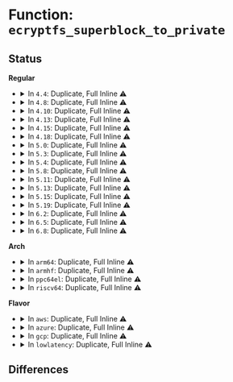 # Function: <code>ecryptfs_superblock_to_private</code>

## Status
<b>Regular</b>
<ul>
<li>
<details>
<summary>In <code>4.4</code>: Duplicate, Full Inline ⚠️</summary>

**Collision:** Static Duplication

**Inline:** Full

**Transformation:** False

**Instances:**

```
In fs/ecryptfs/file.c (0)
Location: fs/ecryptfs/ecryptfs_kernel.h:473
Inline: True
```
```
In fs/ecryptfs/inode.c (0)
Location: fs/ecryptfs/ecryptfs_kernel.h:473
Inline: True
```
```
In fs/ecryptfs/main.c (0)
Location: fs/ecryptfs/ecryptfs_kernel.h:473
Inline: True
```
```
In fs/ecryptfs/super.c (0)
Location: fs/ecryptfs/ecryptfs_kernel.h:473
Inline: True
```
```
In fs/ecryptfs/crypto.c (0)
Location: fs/ecryptfs/ecryptfs_kernel.h:473
Inline: True
```
```
In fs/ecryptfs/keystore.c (0)
Location: fs/ecryptfs/ecryptfs_kernel.h:473
Inline: True
```
</details>
</li>
<li>
<details>
<summary>In <code>4.8</code>: Duplicate, Full Inline ⚠️</summary>

**Collision:** Static Duplication

**Inline:** Full

**Transformation:** False

**Instances:**

```
In fs/ecryptfs/file.c (0)
Location: fs/ecryptfs/ecryptfs_kernel.h:472
Inline: True
```
```
In fs/ecryptfs/inode.c (0)
Location: fs/ecryptfs/ecryptfs_kernel.h:472
Inline: True
```
```
In fs/ecryptfs/main.c (0)
Location: fs/ecryptfs/ecryptfs_kernel.h:472
Inline: True
```
```
In fs/ecryptfs/super.c (0)
Location: fs/ecryptfs/ecryptfs_kernel.h:472
Inline: True
```
```
In fs/ecryptfs/crypto.c (0)
Location: fs/ecryptfs/ecryptfs_kernel.h:472
Inline: True
```
```
In fs/ecryptfs/keystore.c (0)
Location: fs/ecryptfs/ecryptfs_kernel.h:472
Inline: True
```
</details>
</li>
<li>
<details>
<summary>In <code>4.10</code>: Duplicate, Full Inline ⚠️</summary>

**Collision:** Static Duplication

**Inline:** Full

**Transformation:** False

**Instances:**

```
In fs/ecryptfs/file.c (0)
Location: fs/ecryptfs/ecryptfs_kernel.h:472
Inline: True
```
```
In fs/ecryptfs/inode.c (0)
Location: fs/ecryptfs/ecryptfs_kernel.h:472
Inline: True
```
```
In fs/ecryptfs/main.c (0)
Location: fs/ecryptfs/ecryptfs_kernel.h:472
Inline: True
```
```
In fs/ecryptfs/super.c (0)
Location: fs/ecryptfs/ecryptfs_kernel.h:472
Inline: True
```
```
In fs/ecryptfs/crypto.c (0)
Location: fs/ecryptfs/ecryptfs_kernel.h:472
Inline: True
```
```
In fs/ecryptfs/keystore.c (0)
Location: fs/ecryptfs/ecryptfs_kernel.h:472
Inline: True
```
</details>
</li>
<li>
<details>
<summary>In <code>4.13</code>: Duplicate, Full Inline ⚠️</summary>

**Collision:** Static Duplication

**Inline:** Full

**Transformation:** False

**Instances:**

```
In fs/ecryptfs/file.c (0)
Location: fs/ecryptfs/ecryptfs_kernel.h:471
Inline: True
```
```
In fs/ecryptfs/inode.c (0)
Location: fs/ecryptfs/ecryptfs_kernel.h:471
Inline: True
```
```
In fs/ecryptfs/main.c (0)
Location: fs/ecryptfs/ecryptfs_kernel.h:471
Inline: True
```
```
In fs/ecryptfs/super.c (0)
Location: fs/ecryptfs/ecryptfs_kernel.h:471
Inline: True
```
```
In fs/ecryptfs/crypto.c (0)
Location: fs/ecryptfs/ecryptfs_kernel.h:471
Inline: True
```
```
In fs/ecryptfs/keystore.c (0)
Location: fs/ecryptfs/ecryptfs_kernel.h:471
Inline: True
```
</details>
</li>
<li>
<details>
<summary>In <code>4.15</code>: Duplicate, Full Inline ⚠️</summary>

**Collision:** Static Duplication

**Inline:** Full

**Transformation:** False

**Instances:**

```
In fs/ecryptfs/file.c (0)
Location: fs/ecryptfs/ecryptfs_kernel.h:488
Inline: True
```
```
In fs/ecryptfs/inode.c (0)
Location: fs/ecryptfs/ecryptfs_kernel.h:488
Inline: True
```
```
In fs/ecryptfs/main.c (0)
Location: fs/ecryptfs/ecryptfs_kernel.h:488
Inline: True
```
```
In fs/ecryptfs/super.c (0)
Location: fs/ecryptfs/ecryptfs_kernel.h:488
Inline: True
```
```
In fs/ecryptfs/crypto.c (0)
Location: fs/ecryptfs/ecryptfs_kernel.h:488
Inline: True
```
```
In fs/ecryptfs/keystore.c (0)
Location: fs/ecryptfs/ecryptfs_kernel.h:488
Inline: True
```
</details>
</li>
<li>
<details>
<summary>In <code>4.18</code>: Duplicate, Full Inline ⚠️</summary>

**Collision:** Static Duplication

**Inline:** Full

**Transformation:** False

**Instances:**

```
In fs/ecryptfs/file.c (0)
Location: fs/ecryptfs/ecryptfs_kernel.h:488
Inline: True
```
```
In fs/ecryptfs/inode.c (0)
Location: fs/ecryptfs/ecryptfs_kernel.h:488
Inline: True
```
```
In fs/ecryptfs/main.c (0)
Location: fs/ecryptfs/ecryptfs_kernel.h:488
Inline: True
```
```
In fs/ecryptfs/super.c (0)
Location: fs/ecryptfs/ecryptfs_kernel.h:488
Inline: True
```
```
In fs/ecryptfs/crypto.c (0)
Location: fs/ecryptfs/ecryptfs_kernel.h:488
Inline: True
```
```
In fs/ecryptfs/keystore.c (0)
Location: fs/ecryptfs/ecryptfs_kernel.h:488
Inline: True
```
</details>
</li>
<li>
<details>
<summary>In <code>5.0</code>: Duplicate, Full Inline ⚠️</summary>

**Collision:** Static Duplication

**Inline:** Full

**Transformation:** False

**Instances:**

```
In fs/ecryptfs/file.c (0)
Location: fs/ecryptfs/ecryptfs_kernel.h:488
Inline: True
```
```
In fs/ecryptfs/inode.c (0)
Location: fs/ecryptfs/ecryptfs_kernel.h:488
Inline: True
```
```
In fs/ecryptfs/main.c (0)
Location: fs/ecryptfs/ecryptfs_kernel.h:488
Inline: True
```
```
In fs/ecryptfs/super.c (0)
Location: fs/ecryptfs/ecryptfs_kernel.h:488
Inline: True
```
```
In fs/ecryptfs/crypto.c (0)
Location: fs/ecryptfs/ecryptfs_kernel.h:488
Inline: True
```
```
In fs/ecryptfs/keystore.c (0)
Location: fs/ecryptfs/ecryptfs_kernel.h:488
Inline: True
```
</details>
</li>
<li>
<details>
<summary>In <code>5.3</code>: Duplicate, Full Inline ⚠️</summary>

**Collision:** Static Duplication

**Inline:** Full

**Transformation:** False

**Instances:**

```
In fs/ecryptfs/file.c (0)
Location: fs/ecryptfs/ecryptfs_kernel.h:474
Inline: True
```
```
In fs/ecryptfs/inode.c (0)
Location: fs/ecryptfs/ecryptfs_kernel.h:474
Inline: True
```
```
In fs/ecryptfs/main.c (0)
Location: fs/ecryptfs/ecryptfs_kernel.h:474
Inline: True
```
```
In fs/ecryptfs/super.c (0)
Location: fs/ecryptfs/ecryptfs_kernel.h:474
Inline: True
```
```
In fs/ecryptfs/crypto.c (0)
Location: fs/ecryptfs/ecryptfs_kernel.h:474
Inline: True
```
```
In fs/ecryptfs/keystore.c (0)
Location: fs/ecryptfs/ecryptfs_kernel.h:474
Inline: True
```
</details>
</li>
<li>
<details>
<summary>In <code>5.4</code>: Duplicate, Full Inline ⚠️</summary>

**Collision:** Static Duplication

**Inline:** Full

**Transformation:** False

**Instances:**

```
In fs/ecryptfs/file.c (0)
Location: fs/ecryptfs/ecryptfs_kernel.h:474
Inline: True
```
```
In fs/ecryptfs/inode.c (0)
Location: fs/ecryptfs/ecryptfs_kernel.h:474
Inline: True
```
```
In fs/ecryptfs/main.c (0)
Location: fs/ecryptfs/ecryptfs_kernel.h:474
Inline: True
```
```
In fs/ecryptfs/super.c (0)
Location: fs/ecryptfs/ecryptfs_kernel.h:474
Inline: True
```
```
In fs/ecryptfs/crypto.c (0)
Location: fs/ecryptfs/ecryptfs_kernel.h:474
Inline: True
```
```
In fs/ecryptfs/keystore.c (0)
Location: fs/ecryptfs/ecryptfs_kernel.h:474
Inline: True
```
</details>
</li>
<li>
<details>
<summary>In <code>5.8</code>: Duplicate, Full Inline ⚠️</summary>

**Collision:** Static Duplication

**Inline:** Full

**Transformation:** False

**Instances:**

```
In fs/ecryptfs/file.c (ffffffff8145f2b7)
Location: fs/ecryptfs/ecryptfs_kernel.h:474
Inline: True
Inline callers:
  - fs/ecryptfs/file.c:read_or_initialize_metadata
```
```
In fs/ecryptfs/inode.c (ffffffff8145f81d)
Location: fs/ecryptfs/ecryptfs_kernel.h:474
Inline: True
Inline callers:
  - fs/ecryptfs/inode.c:ecryptfs_getattr_link
  - fs/ecryptfs/inode.c:ecryptfs_setattr
  - fs/ecryptfs/inode.c:ecryptfs_symlink
  - fs/ecryptfs/inode.c:ecryptfs_lookup
```
```
In fs/ecryptfs/main.c (ffffffff814614f5)
Location: fs/ecryptfs/ecryptfs_kernel.h:474
Inline: True
Inline callers:
  - fs/ecryptfs/main.c:ecryptfs_kill_block_super
```
```
In fs/ecryptfs/super.c (ffffffff81462125)
Location: fs/ecryptfs/ecryptfs_kernel.h:474
Inline: True
Inline callers:
  - fs/ecryptfs/super.c:ecryptfs_show_options
```
```
In fs/ecryptfs/crypto.c (ffffffff81465c58)
Location: fs/ecryptfs/ecryptfs_kernel.h:474
Inline: True
Inline callers:
  - fs/ecryptfs/crypto.c:ecryptfs_decode_and_decrypt_filename
  - fs/ecryptfs/crypto.c:ecryptfs_read_metadata
  - fs/ecryptfs/crypto.c:ecryptfs_read_metadata
  - fs/ecryptfs/crypto.c:ecryptfs_read_metadata
  - fs/ecryptfs/crypto.c:ecryptfs_read_and_validate_xattr_region
  - fs/ecryptfs/crypto.c:ecryptfs_read_and_validate_header_region
  - fs/ecryptfs/crypto.c:ecryptfs_new_file_context
```
```
In fs/ecryptfs/keystore.c (ffffffff814690bf)
Location: fs/ecryptfs/ecryptfs_kernel.h:474
Inline: True
Inline callers:
  - fs/ecryptfs/keystore.c:ecryptfs_generate_key_packet_set
```
</details>
</li>
<li>
<details>
<summary>In <code>5.11</code>: Duplicate, Full Inline ⚠️</summary>

**Collision:** Static Duplication

**Inline:** Full

**Transformation:** False

**Instances:**

```
In fs/ecryptfs/file.c (ffffffff8147af57)
Location: fs/ecryptfs/ecryptfs_kernel.h:474
Inline: True
Inline callers:
  - fs/ecryptfs/file.c:read_or_initialize_metadata
```
```
In fs/ecryptfs/inode.c (ffffffff8147b43d)
Location: fs/ecryptfs/ecryptfs_kernel.h:474
Inline: True
Inline callers:
  - fs/ecryptfs/inode.c:ecryptfs_getattr_link
  - fs/ecryptfs/inode.c:ecryptfs_setattr
  - fs/ecryptfs/inode.c:ecryptfs_symlink
  - fs/ecryptfs/inode.c:ecryptfs_lookup
```
```
In fs/ecryptfs/main.c (ffffffff8147cfc5)
Location: fs/ecryptfs/ecryptfs_kernel.h:474
Inline: True
Inline callers:
  - fs/ecryptfs/main.c:ecryptfs_kill_block_super
```
```
In fs/ecryptfs/super.c (ffffffff8147da75)
Location: fs/ecryptfs/ecryptfs_kernel.h:474
Inline: True
Inline callers:
  - fs/ecryptfs/super.c:ecryptfs_show_options
```
```
In fs/ecryptfs/crypto.c (ffffffff814814f8)
Location: fs/ecryptfs/ecryptfs_kernel.h:474
Inline: True
Inline callers:
  - fs/ecryptfs/crypto.c:ecryptfs_decode_and_decrypt_filename
  - fs/ecryptfs/crypto.c:ecryptfs_read_metadata
  - fs/ecryptfs/crypto.c:ecryptfs_read_metadata
  - fs/ecryptfs/crypto.c:ecryptfs_read_metadata
  - fs/ecryptfs/crypto.c:ecryptfs_read_and_validate_xattr_region
  - fs/ecryptfs/crypto.c:ecryptfs_read_and_validate_header_region
  - fs/ecryptfs/crypto.c:ecryptfs_new_file_context
```
```
In fs/ecryptfs/keystore.c (ffffffff8148453f)
Location: fs/ecryptfs/ecryptfs_kernel.h:474
Inline: True
Inline callers:
  - fs/ecryptfs/keystore.c:ecryptfs_generate_key_packet_set
```
</details>
</li>
<li>
<details>
<summary>In <code>5.13</code>: Duplicate, Full Inline ⚠️</summary>

**Collision:** Static Duplication

**Inline:** Full

**Transformation:** False

**Instances:**

```
In fs/ecryptfs/file.c (ffffffff81480a24)
Location: fs/ecryptfs/ecryptfs_kernel.h:471
Inline: True
Inline callers:
  - fs/ecryptfs/file.c:ecryptfs_open
```
```
In fs/ecryptfs/inode.c (ffffffff81480e94)
Location: fs/ecryptfs/ecryptfs_kernel.h:471
Inline: True
Inline callers:
  - fs/ecryptfs/inode.c:ecryptfs_getattr_link
  - fs/ecryptfs/inode.c:ecryptfs_setattr
  - fs/ecryptfs/inode.c:ecryptfs_symlink
  - fs/ecryptfs/inode.c:ecryptfs_lookup
```
```
In fs/ecryptfs/main.c (ffffffff81482b55)
Location: fs/ecryptfs/ecryptfs_kernel.h:471
Inline: True
Inline callers:
  - fs/ecryptfs/main.c:ecryptfs_kill_block_super
```
```
In fs/ecryptfs/super.c (ffffffff81483635)
Location: fs/ecryptfs/ecryptfs_kernel.h:471
Inline: True
Inline callers:
  - fs/ecryptfs/super.c:ecryptfs_show_options
```
```
In fs/ecryptfs/crypto.c (ffffffff81486e78)
Location: fs/ecryptfs/ecryptfs_kernel.h:471
Inline: True
Inline callers:
  - fs/ecryptfs/crypto.c:ecryptfs_decode_and_decrypt_filename
  - fs/ecryptfs/crypto.c:ecryptfs_read_metadata
  - fs/ecryptfs/crypto.c:ecryptfs_read_metadata
  - fs/ecryptfs/crypto.c:ecryptfs_read_metadata
  - fs/ecryptfs/crypto.c:ecryptfs_read_and_validate_xattr_region
  - fs/ecryptfs/crypto.c:ecryptfs_read_and_validate_header_region
  - fs/ecryptfs/crypto.c:ecryptfs_new_file_context
```
```
In fs/ecryptfs/keystore.c (ffffffff81489fef)
Location: fs/ecryptfs/ecryptfs_kernel.h:471
Inline: True
Inline callers:
  - fs/ecryptfs/keystore.c:ecryptfs_generate_key_packet_set
```
</details>
</li>
<li>
<details>
<summary>In <code>5.15</code>: Duplicate, Full Inline ⚠️</summary>

**Collision:** Static Duplication

**Inline:** Full

**Transformation:** False

**Instances:**

```
In fs/ecryptfs/file.c (ffffffff814d82c4)
Location: fs/ecryptfs/ecryptfs_kernel.h:471
Inline: True
Inline callers:
  - fs/ecryptfs/file.c:ecryptfs_open
```
```
In fs/ecryptfs/inode.c (ffffffff814d8794)
Location: fs/ecryptfs/ecryptfs_kernel.h:471
Inline: True
Inline callers:
  - fs/ecryptfs/inode.c:ecryptfs_getattr_link
  - fs/ecryptfs/inode.c:ecryptfs_setattr
  - fs/ecryptfs/inode.c:ecryptfs_symlink
  - fs/ecryptfs/inode.c:ecryptfs_lookup
```
```
In fs/ecryptfs/main.c (ffffffff814da2d5)
Location: fs/ecryptfs/ecryptfs_kernel.h:471
Inline: True
Inline callers:
  - fs/ecryptfs/main.c:ecryptfs_kill_block_super
```
```
In fs/ecryptfs/super.c (ffffffff814dadb5)
Location: fs/ecryptfs/ecryptfs_kernel.h:471
Inline: True
Inline callers:
  - fs/ecryptfs/super.c:ecryptfs_show_options
```
```
In fs/ecryptfs/crypto.c (ffffffff814de605)
Location: fs/ecryptfs/ecryptfs_kernel.h:471
Inline: True
Inline callers:
  - fs/ecryptfs/crypto.c:ecryptfs_decode_and_decrypt_filename
  - fs/ecryptfs/crypto.c:ecryptfs_read_metadata
  - fs/ecryptfs/crypto.c:ecryptfs_read_metadata
  - fs/ecryptfs/crypto.c:ecryptfs_read_metadata
  - fs/ecryptfs/crypto.c:ecryptfs_read_and_validate_xattr_region
  - fs/ecryptfs/crypto.c:ecryptfs_read_and_validate_header_region
  - fs/ecryptfs/crypto.c:ecryptfs_new_file_context
```
```
In fs/ecryptfs/keystore.c (ffffffff814e17ef)
Location: fs/ecryptfs/ecryptfs_kernel.h:471
Inline: True
Inline callers:
  - fs/ecryptfs/keystore.c:ecryptfs_generate_key_packet_set
```
</details>
</li>
<li>
<details>
<summary>In <code>5.19</code>: Duplicate, Full Inline ⚠️</summary>

**Collision:** Static Duplication

**Inline:** Full

**Transformation:** False

**Instances:**

```
In fs/ecryptfs/file.c (ffffffff815659c4)
Location: fs/ecryptfs/ecryptfs_kernel.h:471
Inline: True
Inline callers:
  - fs/ecryptfs/file.c:ecryptfs_open
```
```
In fs/ecryptfs/inode.c (ffffffff81565ee4)
Location: fs/ecryptfs/ecryptfs_kernel.h:471
Inline: True
Inline callers:
  - fs/ecryptfs/inode.c:ecryptfs_getattr_link
  - fs/ecryptfs/inode.c:ecryptfs_setattr
  - fs/ecryptfs/inode.c:ecryptfs_symlink
  - fs/ecryptfs/inode.c:ecryptfs_lookup
```
```
In fs/ecryptfs/main.c (ffffffff81567bf5)
Location: fs/ecryptfs/ecryptfs_kernel.h:471
Inline: True
Inline callers:
  - fs/ecryptfs/main.c:ecryptfs_kill_block_super
```
```
In fs/ecryptfs/super.c (ffffffff81568745)
Location: fs/ecryptfs/ecryptfs_kernel.h:471
Inline: True
Inline callers:
  - fs/ecryptfs/super.c:ecryptfs_show_options
```
```
In fs/ecryptfs/crypto.c (ffffffff8156c659)
Location: fs/ecryptfs/ecryptfs_kernel.h:471
Inline: True
Inline callers:
  - fs/ecryptfs/crypto.c:ecryptfs_decode_and_decrypt_filename
  - fs/ecryptfs/crypto.c:ecryptfs_read_metadata
  - fs/ecryptfs/crypto.c:ecryptfs_read_and_validate_xattr_region
  - fs/ecryptfs/crypto.c:ecryptfs_read_headers_virt
  - fs/ecryptfs/crypto.c:ecryptfs_read_headers_virt
  - fs/ecryptfs/crypto.c:ecryptfs_read_and_validate_header_region
  - fs/ecryptfs/crypto.c:ecryptfs_new_file_context
```
```
In fs/ecryptfs/keystore.c (ffffffff8156f9a5)
Location: fs/ecryptfs/ecryptfs_kernel.h:471
Inline: True
Inline callers:
  - fs/ecryptfs/keystore.c:ecryptfs_generate_key_packet_set
```
</details>
</li>
<li>
<details>
<summary>In <code>6.2</code>: Duplicate, Full Inline ⚠️</summary>

**Collision:** Static Duplication

**Inline:** Full

**Transformation:** False

**Instances:**

```
In fs/ecryptfs/file.c (ffffffff81608c54)
Location: fs/ecryptfs/ecryptfs_kernel.h:471
Inline: True
Inline callers:
  - fs/ecryptfs/file.c:ecryptfs_open
```
```
In fs/ecryptfs/inode.c (ffffffff81609244)
Location: fs/ecryptfs/ecryptfs_kernel.h:471
Inline: True
Inline callers:
  - fs/ecryptfs/inode.c:ecryptfs_getattr_link
  - fs/ecryptfs/inode.c:ecryptfs_setattr
  - fs/ecryptfs/inode.c:ecryptfs_symlink
  - fs/ecryptfs/inode.c:ecryptfs_lookup
```
```
In fs/ecryptfs/main.c (ffffffff8160b365)
Location: fs/ecryptfs/ecryptfs_kernel.h:471
Inline: True
Inline callers:
  - fs/ecryptfs/main.c:ecryptfs_kill_block_super
```
```
In fs/ecryptfs/super.c (ffffffff8160c075)
Location: fs/ecryptfs/ecryptfs_kernel.h:471
Inline: True
Inline callers:
  - fs/ecryptfs/super.c:ecryptfs_show_options
```
```
In fs/ecryptfs/crypto.c (ffffffff81610909)
Location: fs/ecryptfs/ecryptfs_kernel.h:471
Inline: True
Inline callers:
  - fs/ecryptfs/crypto.c:ecryptfs_decode_and_decrypt_filename
  - fs/ecryptfs/crypto.c:ecryptfs_read_metadata
  - fs/ecryptfs/crypto.c:ecryptfs_read_and_validate_xattr_region
  - fs/ecryptfs/crypto.c:ecryptfs_read_headers_virt
  - fs/ecryptfs/crypto.c:ecryptfs_read_headers_virt
  - fs/ecryptfs/crypto.c:ecryptfs_read_and_validate_header_region
  - fs/ecryptfs/crypto.c:ecryptfs_new_file_context
```
```
In fs/ecryptfs/keystore.c (ffffffff81614845)
Location: fs/ecryptfs/ecryptfs_kernel.h:471
Inline: True
Inline callers:
  - fs/ecryptfs/keystore.c:ecryptfs_generate_key_packet_set
```
</details>
</li>
<li>
<details>
<summary>In <code>6.5</code>: Duplicate, Full Inline ⚠️</summary>

**Collision:** Static Duplication

**Inline:** Full

**Transformation:** False

**Instances:**

```
In fs/ecryptfs/file.c (ffffffff81640ab7)
Location: fs/ecryptfs/ecryptfs_kernel.h:471
Inline: True
Inline callers:
  - fs/ecryptfs/file.c:ecryptfs_open
```
```
In fs/ecryptfs/inode.c (ffffffff81641104)
Location: fs/ecryptfs/ecryptfs_kernel.h:471
Inline: True
Inline callers:
  - fs/ecryptfs/inode.c:ecryptfs_getattr_link
  - fs/ecryptfs/inode.c:ecryptfs_setattr
  - fs/ecryptfs/inode.c:ecryptfs_symlink
  - fs/ecryptfs/inode.c:ecryptfs_lookup
```
```
In fs/ecryptfs/main.c (ffffffff81643225)
Location: fs/ecryptfs/ecryptfs_kernel.h:471
Inline: True
Inline callers:
  - fs/ecryptfs/main.c:ecryptfs_kill_block_super
```
```
In fs/ecryptfs/super.c (ffffffff81643f65)
Location: fs/ecryptfs/ecryptfs_kernel.h:471
Inline: True
Inline callers:
  - fs/ecryptfs/super.c:ecryptfs_show_options
```
```
In fs/ecryptfs/crypto.c (ffffffff816487b9)
Location: fs/ecryptfs/ecryptfs_kernel.h:471
Inline: True
Inline callers:
  - fs/ecryptfs/crypto.c:ecryptfs_decode_and_decrypt_filename
  - fs/ecryptfs/crypto.c:ecryptfs_read_metadata
  - fs/ecryptfs/crypto.c:ecryptfs_read_and_validate_xattr_region
  - fs/ecryptfs/crypto.c:ecryptfs_read_headers_virt
  - fs/ecryptfs/crypto.c:ecryptfs_read_headers_virt
  - fs/ecryptfs/crypto.c:ecryptfs_read_and_validate_header_region
  - fs/ecryptfs/crypto.c:ecryptfs_new_file_context
```
```
In fs/ecryptfs/keystore.c (ffffffff8164c8b5)
Location: fs/ecryptfs/ecryptfs_kernel.h:471
Inline: True
Inline callers:
  - fs/ecryptfs/keystore.c:ecryptfs_generate_key_packet_set
```
</details>
</li>
<li>
<details>
<summary>In <code>6.8</code>: Duplicate, Full Inline ⚠️</summary>

**Collision:** Static Duplication

**Inline:** Full

**Transformation:** False

**Instances:**

```
In fs/ecryptfs/file.c (ffffffff8167a067)
Location: fs/ecryptfs/ecryptfs_kernel.h:471
Inline: True
Inline callers:
  - fs/ecryptfs/file.c:ecryptfs_open
```
```
In fs/ecryptfs/inode.c (ffffffff8167a6bc)
Location: fs/ecryptfs/ecryptfs_kernel.h:471
Inline: True
Inline callers:
  - fs/ecryptfs/inode.c:ecryptfs_getattr_link
  - fs/ecryptfs/inode.c:ecryptfs_setattr
  - fs/ecryptfs/inode.c:ecryptfs_symlink
  - fs/ecryptfs/inode.c:ecryptfs_lookup
```
```
In fs/ecryptfs/main.c (ffffffff8167c7b5)
Location: fs/ecryptfs/ecryptfs_kernel.h:471
Inline: True
Inline callers:
  - fs/ecryptfs/main.c:ecryptfs_kill_block_super
```
```
In fs/ecryptfs/super.c (ffffffff8167d4f5)
Location: fs/ecryptfs/ecryptfs_kernel.h:471
Inline: True
Inline callers:
  - fs/ecryptfs/super.c:ecryptfs_show_options
```
```
In fs/ecryptfs/crypto.c (ffffffff81681c89)
Location: fs/ecryptfs/ecryptfs_kernel.h:471
Inline: True
Inline callers:
  - fs/ecryptfs/crypto.c:ecryptfs_decode_and_decrypt_filename
  - fs/ecryptfs/crypto.c:ecryptfs_read_metadata
  - fs/ecryptfs/crypto.c:ecryptfs_read_and_validate_xattr_region
  - fs/ecryptfs/crypto.c:ecryptfs_read_headers_virt
  - fs/ecryptfs/crypto.c:ecryptfs_read_headers_virt
  - fs/ecryptfs/crypto.c:ecryptfs_read_and_validate_header_region
  - fs/ecryptfs/crypto.c:ecryptfs_new_file_context
```
```
In fs/ecryptfs/keystore.c (ffffffff81685de5)
Location: fs/ecryptfs/ecryptfs_kernel.h:471
Inline: True
Inline callers:
  - fs/ecryptfs/keystore.c:ecryptfs_generate_key_packet_set
```
</details>
</li>
</ul>
<b>Arch</b>
<ul>
<li>
<details>
<summary>In <code>arm64</code>: Duplicate, Full Inline ⚠️</summary>

**Collision:** Static Duplication

**Inline:** Full

**Transformation:** False

**Instances:**

```
In fs/ecryptfs/file.c (0)
Location: fs/ecryptfs/ecryptfs_kernel.h:474
Inline: True
```
```
In fs/ecryptfs/inode.c (0)
Location: fs/ecryptfs/ecryptfs_kernel.h:474
Inline: True
```
```
In fs/ecryptfs/main.c (0)
Location: fs/ecryptfs/ecryptfs_kernel.h:474
Inline: True
```
```
In fs/ecryptfs/super.c (0)
Location: fs/ecryptfs/ecryptfs_kernel.h:474
Inline: True
```
```
In fs/ecryptfs/crypto.c (0)
Location: fs/ecryptfs/ecryptfs_kernel.h:474
Inline: True
```
```
In fs/ecryptfs/keystore.c (0)
Location: fs/ecryptfs/ecryptfs_kernel.h:474
Inline: True
```
</details>
</li>
<li>
<details>
<summary>In <code>armhf</code>: Duplicate, Full Inline ⚠️</summary>

**Collision:** Static Duplication

**Inline:** Full

**Transformation:** False

**Instances:**

```
In fs/ecryptfs/file.c (c06b0000)
Location: fs/ecryptfs/ecryptfs_kernel.h:474
Inline: True
Inline callers:
  - fs/ecryptfs/file.c:ecryptfs_open
```
```
In fs/ecryptfs/inode.c (c06b0488)
Location: fs/ecryptfs/ecryptfs_kernel.h:474
Inline: True
Inline callers:
  - fs/ecryptfs/inode.c:ecryptfs_getattr_link
  - fs/ecryptfs/inode.c:ecryptfs_setattr
  - fs/ecryptfs/inode.c:ecryptfs_symlink
  - fs/ecryptfs/inode.c:ecryptfs_lookup
```
```
In fs/ecryptfs/main.c (c06b2074)
Location: fs/ecryptfs/ecryptfs_kernel.h:474
Inline: True
Inline callers:
  - fs/ecryptfs/main.c:ecryptfs_kill_block_super
```
```
In fs/ecryptfs/super.c (c06b2bf4)
Location: fs/ecryptfs/ecryptfs_kernel.h:474
Inline: True
Inline callers:
  - fs/ecryptfs/super.c:ecryptfs_show_options
```
```
In fs/ecryptfs/crypto.c (c06b6a90)
Location: fs/ecryptfs/ecryptfs_kernel.h:474
Inline: True
Inline callers:
  - fs/ecryptfs/crypto.c:ecryptfs_decode_and_decrypt_filename
  - fs/ecryptfs/crypto.c:ecryptfs_read_metadata
  - fs/ecryptfs/crypto.c:ecryptfs_i_size_init
  - fs/ecryptfs/crypto.c:ecryptfs_new_file_context
```
```
In fs/ecryptfs/keystore.c (c06b9450)
Location: fs/ecryptfs/ecryptfs_kernel.h:474
Inline: True
Inline callers:
  - fs/ecryptfs/keystore.c:ecryptfs_generate_key_packet_set
```
</details>
</li>
<li>
<details>
<summary>In <code>ppc64el</code>: Duplicate, Full Inline ⚠️</summary>

**Collision:** Static Duplication

**Inline:** Full

**Transformation:** False

**Instances:**

```
In fs/ecryptfs/file.c (c00000000063220c)
Location: fs/ecryptfs/ecryptfs_kernel.h:474
Inline: True
Inline callers:
  - fs/ecryptfs/file.c:ecryptfs_open
```
```
In fs/ecryptfs/inode.c (c000000000632b44)
Location: fs/ecryptfs/ecryptfs_kernel.h:474
Inline: True
Inline callers:
  - fs/ecryptfs/inode.c:ecryptfs_getattr_link
  - fs/ecryptfs/inode.c:ecryptfs_setattr
  - fs/ecryptfs/inode.c:ecryptfs_symlink
  - fs/ecryptfs/inode.c:ecryptfs_lookup
```
```
In fs/ecryptfs/main.c (c000000000634e40)
Location: fs/ecryptfs/ecryptfs_kernel.h:474
Inline: True
Inline callers:
  - fs/ecryptfs/main.c:ecryptfs_kill_block_super
```
```
In fs/ecryptfs/super.c (c000000000635d58)
Location: fs/ecryptfs/ecryptfs_kernel.h:474
Inline: True
Inline callers:
  - fs/ecryptfs/super.c:ecryptfs_show_options
```
```
In fs/ecryptfs/crypto.c (c00000000063b3ec)
Location: fs/ecryptfs/ecryptfs_kernel.h:474
Inline: True
Inline callers:
  - fs/ecryptfs/crypto.c:ecryptfs_decode_and_decrypt_filename
  - fs/ecryptfs/crypto.c:ecryptfs_read_metadata
  - fs/ecryptfs/crypto.c:ecryptfs_read_and_validate_xattr_region
  - fs/ecryptfs/crypto.c:ecryptfs_read_and_validate_header_region
  - fs/ecryptfs/crypto.c:ecryptfs_new_file_context
```
```
In fs/ecryptfs/keystore.c (c00000000063ea44)
Location: fs/ecryptfs/ecryptfs_kernel.h:474
Inline: True
Inline callers:
  - fs/ecryptfs/keystore.c:ecryptfs_generate_key_packet_set
```
</details>
</li>
<li>
<details>
<summary>In <code>riscv64</code>: Duplicate, Full Inline ⚠️</summary>

**Collision:** Static Duplication

**Inline:** Full

**Transformation:** False

**Instances:**

```
In fs/ecryptfs/file.c (ffffffe000361d28)
Location: fs/ecryptfs/ecryptfs_kernel.h:474
Inline: True
Inline callers:
  - fs/ecryptfs/file.c:ecryptfs_open
```
```
In fs/ecryptfs/inode.c (ffffffe000362306)
Location: fs/ecryptfs/ecryptfs_kernel.h:474
Inline: True
Inline callers:
  - fs/ecryptfs/inode.c:ecryptfs_getattr_link
  - fs/ecryptfs/inode.c:ecryptfs_setattr
  - fs/ecryptfs/inode.c:ecryptfs_symlink
  - fs/ecryptfs/inode.c:ecryptfs_lookup
```
```
In fs/ecryptfs/main.c (ffffffe000363982)
Location: fs/ecryptfs/ecryptfs_kernel.h:474
Inline: True
Inline callers:
  - fs/ecryptfs/main.c:ecryptfs_kill_block_super
```
```
In fs/ecryptfs/super.c (ffffffe00036436c)
Location: fs/ecryptfs/ecryptfs_kernel.h:474
Inline: True
Inline callers:
  - fs/ecryptfs/super.c:ecryptfs_show_options
```
```
In fs/ecryptfs/crypto.c (ffffffe0003679ea)
Location: fs/ecryptfs/ecryptfs_kernel.h:474
Inline: True
Inline callers:
  - fs/ecryptfs/crypto.c:ecryptfs_decode_and_decrypt_filename
  - fs/ecryptfs/crypto.c:ecryptfs_read_metadata
  - fs/ecryptfs/crypto.c:ecryptfs_i_size_init
  - fs/ecryptfs/crypto.c:ecryptfs_new_file_context
```
```
In fs/ecryptfs/keystore.c (ffffffe00036a3c4)
Location: fs/ecryptfs/ecryptfs_kernel.h:474
Inline: True
Inline callers:
  - fs/ecryptfs/keystore.c:ecryptfs_generate_key_packet_set
```
</details>
</li>
</ul>
<b>Flavor</b>
<ul>
<li>
<details>
<summary>In <code>aws</code>: Duplicate, Full Inline ⚠️</summary>

**Collision:** Static Duplication

**Inline:** Full

**Transformation:** False

**Instances:**

```
In fs/ecryptfs/file.c (0)
Location: fs/ecryptfs/ecryptfs_kernel.h:474
Inline: True
```
```
In fs/ecryptfs/inode.c (0)
Location: fs/ecryptfs/ecryptfs_kernel.h:474
Inline: True
```
```
In fs/ecryptfs/main.c (0)
Location: fs/ecryptfs/ecryptfs_kernel.h:474
Inline: True
```
```
In fs/ecryptfs/super.c (0)
Location: fs/ecryptfs/ecryptfs_kernel.h:474
Inline: True
```
```
In fs/ecryptfs/crypto.c (0)
Location: fs/ecryptfs/ecryptfs_kernel.h:474
Inline: True
```
```
In fs/ecryptfs/keystore.c (0)
Location: fs/ecryptfs/ecryptfs_kernel.h:474
Inline: True
```
</details>
</li>
<li>
<details>
<summary>In <code>azure</code>: Duplicate, Full Inline ⚠️</summary>

**Collision:** Static Duplication

**Inline:** Full

**Transformation:** False

**Instances:**

```
In fs/ecryptfs/file.c (0)
Location: fs/ecryptfs/ecryptfs_kernel.h:474
Inline: True
```
```
In fs/ecryptfs/inode.c (0)
Location: fs/ecryptfs/ecryptfs_kernel.h:474
Inline: True
```
```
In fs/ecryptfs/main.c (0)
Location: fs/ecryptfs/ecryptfs_kernel.h:474
Inline: True
```
```
In fs/ecryptfs/super.c (0)
Location: fs/ecryptfs/ecryptfs_kernel.h:474
Inline: True
```
```
In fs/ecryptfs/crypto.c (0)
Location: fs/ecryptfs/ecryptfs_kernel.h:474
Inline: True
```
```
In fs/ecryptfs/keystore.c (0)
Location: fs/ecryptfs/ecryptfs_kernel.h:474
Inline: True
```
</details>
</li>
<li>
<details>
<summary>In <code>gcp</code>: Duplicate, Full Inline ⚠️</summary>

**Collision:** Static Duplication

**Inline:** Full

**Transformation:** False

**Instances:**

```
In fs/ecryptfs/file.c (0)
Location: fs/ecryptfs/ecryptfs_kernel.h:474
Inline: True
```
```
In fs/ecryptfs/inode.c (0)
Location: fs/ecryptfs/ecryptfs_kernel.h:474
Inline: True
```
```
In fs/ecryptfs/main.c (0)
Location: fs/ecryptfs/ecryptfs_kernel.h:474
Inline: True
```
```
In fs/ecryptfs/super.c (0)
Location: fs/ecryptfs/ecryptfs_kernel.h:474
Inline: True
```
```
In fs/ecryptfs/crypto.c (0)
Location: fs/ecryptfs/ecryptfs_kernel.h:474
Inline: True
```
```
In fs/ecryptfs/keystore.c (0)
Location: fs/ecryptfs/ecryptfs_kernel.h:474
Inline: True
```
</details>
</li>
<li>
<details>
<summary>In <code>lowlatency</code>: Duplicate, Full Inline ⚠️</summary>

**Collision:** Static Duplication

**Inline:** Full

**Transformation:** False

**Instances:**

```
In fs/ecryptfs/file.c (0)
Location: fs/ecryptfs/ecryptfs_kernel.h:474
Inline: True
```
```
In fs/ecryptfs/inode.c (0)
Location: fs/ecryptfs/ecryptfs_kernel.h:474
Inline: True
```
```
In fs/ecryptfs/main.c (0)
Location: fs/ecryptfs/ecryptfs_kernel.h:474
Inline: True
```
```
In fs/ecryptfs/super.c (0)
Location: fs/ecryptfs/ecryptfs_kernel.h:474
Inline: True
```
```
In fs/ecryptfs/crypto.c (0)
Location: fs/ecryptfs/ecryptfs_kernel.h:474
Inline: True
```
```
In fs/ecryptfs/keystore.c (0)
Location: fs/ecryptfs/ecryptfs_kernel.h:474
Inline: True
```
</details>
</li>
</ul>

## Differences
